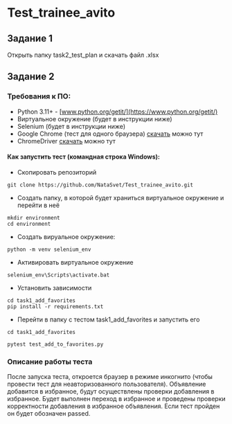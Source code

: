 # Test_trainee_avito

## Задание 1
Открыть папку task2_test_plan и скачать файл .xlsx

## Задание 2

### Требования к ПО:
- Python 3.11+ - [www.python.org/getit/](https://www.python.org/getit/)
- Виртуальное окружение (будет в инструкции ниже)
- Selenium (будет в инструкции ниже)
- Google Chrome (тест для одного браузера) [скачать](https://www.google.com/intl/ru_ru/chrome/) можно тут
- ChromeDriver [скачать](https://sites.google.com/chromium.org/driver/) можно тут

#### Как запустить тест (командная строка Windows): 
- Cкопировать репозиторий
```
git clone https://github.com/NataSvet/Test_trainee_avito.git
```
- Создать папку, в которой будет храниться виртуальное окружение и перейти в неё
```
mkdir environment
cd environment
```
- Создать вируальное окружение:
```
python -m venv selenium_env
```
- Активировать виртуальное окружение
```
selenium_env\Scripts\activate.bat
```
- Установить зависимости
```
cd task1_add_favorites
pip install -r requirements.txt
```
- Перейти в папку с тестом task1_add_favorites и запустить его
```
cd task1_add_favorites

pytest test_add_to_favorites.py
```

### Описание работы теста
После запуска теста, откроется браузер в режиме инкогнито (чтобы провести тест для неавторизованного пользователя). 
Объявление добавится в избранное, будут осуществлены проверки добавления в избранное. 
Будет выполнен переход в избранное и проведены проверки корректности добавления в избранное объявления. 
Если тест пройден он будет обозначен passed.
